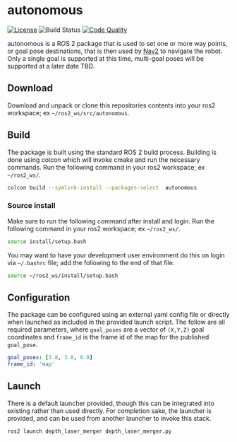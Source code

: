 # autonomous
[![License](https://img.shields.io/badge/License-Apache_2.0-blue.svg?style=plastic)](https://github.com/wltjr/autonomous/blob/master/LICENSE.txt)
![Build Status](https://github.com/wltjr/autonomous/actions/workflows/docker_build.yml/badge.svg)
[![Code Quality](https://sonarcloud.io/api/project_badges/measure?project=wltjr_autonomous&metric=alert_status)](https://sonarcloud.io/dashboard?id=wltjr_autonomous)

autonomous is a ROS 2 package that is used to set one or more way points, or goal
pose destinations, that is then used by [Nav2](https://nav2.org/) to navigate
the robot. Only a single goal is supported at this time, multi-goal poses will
be supported at a later date TBD.

## Download
Download and unpack or clone this repositories contents into your ros2
workspace; ex `~/ros2_ws/src/autonomous`.


## Build
The package is built using the standard ROS 2 build process. Building is done
using colcon which will invoke cmake and run the necessary commands. Run the
following command in your ros2 workspace; ex `~/ros2_ws/`.
```bash
colcon build --symlink-install --packages-select  autonomous
```

### Source install
Make sure to run the following command after install and login. Run the
following command in your ros2 workspace; ex `~/ros2_ws/`.
```bash
source install/setup.bash
```

You may want to have your development user environment do this on login via
`~/.bashrc` file; add the following to the end of that file.
```bash
source ~/ros2_ws/install/setup.bash
```

## Configuration
The package can be configured using an external yaml config file or directly
when launched as included in the provided launch script. The follow are all
required parameters, where `goal_poses` are a vector of `(X,Y,Z)` goal
coordinates and `frame_id` is the frame id of the map for the published `goal_pose`.
```yaml
goal_poses: [3.0, 3.0, 0.0]
frame_id: 'map'
```

## Launch
There is a default launcher provided, though this can be integrated into
existing rather than used directly. For completion sake, the launcher is
provided, and can be used from another launcher to invoke this stack.

```bash
ros2 launch depth_laser_merger depth_laser_merger.py
```
